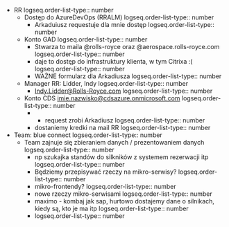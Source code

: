 - RR 
  logseq.order-list-type:: number
	- Dostęp do AzureDevOps (RRALM)
	  logseq.order-list-type:: number
		- Arkaduiusz requestuje dla mnie dostęp
		  logseq.order-list-type:: number
	- Konto GAD
	  logseq.order-list-type:: number
		- Stwarza to maila @rolls-royce oraz @aerospace.rolls-royce.com
		  logseq.order-list-type:: number
		- daje to dostęp do infrastruktury klienta, w tym Citrixa :(
		  logseq.order-list-type:: number
		- WAŻNE formularz dla Arkadiusza
		  logseq.order-list-type:: number
	- Manager RR: Lidder, Indy 
	  logseq.order-list-type:: number
		- Indy.Lidder@Rolls-Royce.com
		  logseq.order-list-type:: number
	- Konto CDS imie.nazwisko@cdsazure.onmicrosoft.com
	  logseq.order-list-type:: number
		- - request zrobi Arkadiusz
		  logseq.order-list-type:: number
		- dostaniemy kredki na mail RR
		  logseq.order-list-type:: number
- Team: blue connect
  logseq.order-list-type:: number
	- Team zajnuje się zbieraniem danych / prezentowaniem danych
	  logseq.order-list-type:: number
		- np szukajka standów do silkników z systemem rezerwacji itp
		  logseq.order-list-type:: number
		- Będziemy przepisywać rzeczy na mikro-serwisy?
		  logseq.order-list-type:: number
		- mikro-frontendy?
		  logseq.order-list-type:: number
		- nowe rzeczy mikro-serwisami
		  logseq.order-list-type:: number
		- maximo - kombaj jak sap, hurtowo dostajemy dane o silnikach, kiedy są, kto je ma itp
		  logseq.order-list-type:: number
		- logseq.order-list-type:: number